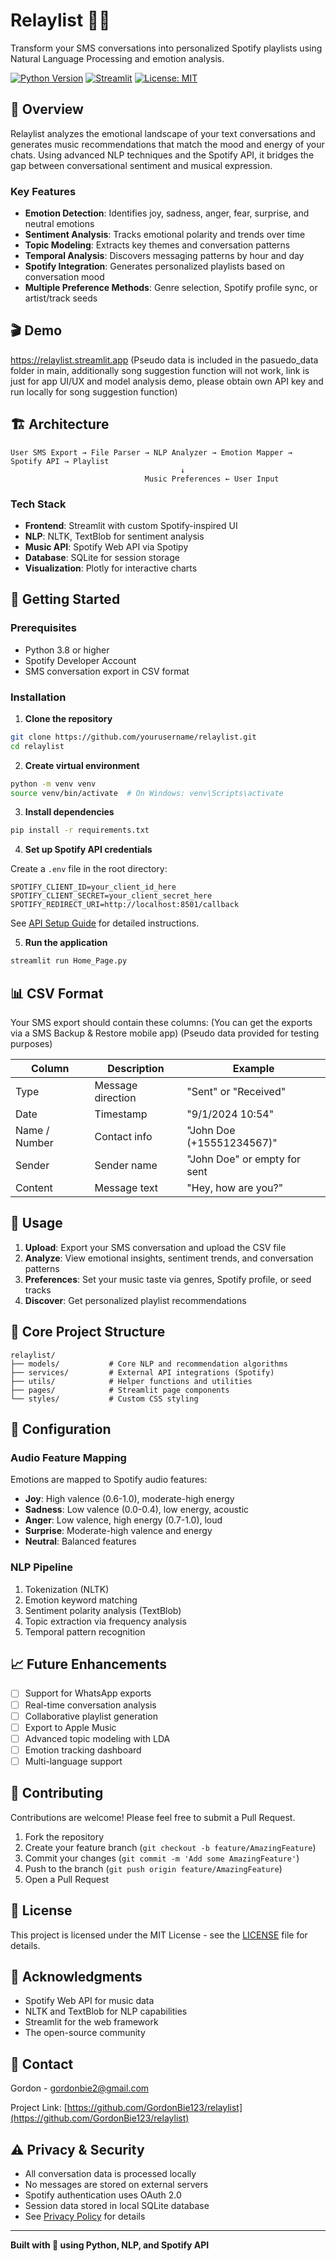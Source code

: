 # Relaylist 🎵💬

Transform your SMS conversations into personalized Spotify playlists using Natural Language Processing and emotion analysis.

[![Python Version](https://img.shields.io/badge/python-3.8%2B-blue)](https://www.python.org/downloads/)
[![Streamlit](https://img.shields.io/badge/streamlit-1.28%2B-FF4B4B)](https://streamlit.io/)
[![License: MIT](https://img.shields.io/badge/License-MIT-yellow.svg)](https://opensource.org/licenses/MIT)

## 🌟 Overview

Relaylist analyzes the emotional landscape of your text conversations and generates music recommendations that match the mood and energy of your chats. Using advanced NLP techniques and the Spotify API, it bridges the gap between conversational sentiment and musical expression.

### Key Features

- **Emotion Detection**: Identifies joy, sadness, anger, fear, surprise, and neutral emotions
- **Sentiment Analysis**: Tracks emotional polarity and trends over time
- **Topic Modeling**: Extracts key themes and conversation patterns
- **Temporal Analysis**: Discovers messaging patterns by hour and day
- **Spotify Integration**: Generates personalized playlists based on conversation mood
- **Multiple Preference Methods**: Genre selection, Spotify profile sync, or artist/track seeds

## 🎬 Demo
https://relaylist.streamlit.app
(Pseudo data is included in the pasuedo_data folder in main, additionally song suggestion function will not work, link is just for app UI/UX and model analysis demo, please obtain own API key and run locally for song suggestion function)

## 🏗️ Architecture

```
User SMS Export → File Parser → NLP Analyzer → Emotion Mapper → Spotify API → Playlist
                                      ↓
                              Music Preferences ← User Input
```

### Tech Stack

- **Frontend**: Streamlit with custom Spotify-inspired UI
- **NLP**: NLTK, TextBlob for sentiment analysis
- **Music API**: Spotify Web API via Spotipy
- **Database**: SQLite for session storage
- **Visualization**: Plotly for interactive charts

## 🚀 Getting Started

### Prerequisites

- Python 3.8 or higher
- Spotify Developer Account
- SMS conversation export in CSV format

### Installation

1. **Clone the repository**
```bash
git clone https://github.com/yourusername/relaylist.git
cd relaylist
```

2. **Create virtual environment**
```bash
python -m venv venv
source venv/bin/activate  # On Windows: venv\Scripts\activate
```

3. **Install dependencies**
```bash
pip install -r requirements.txt
```

4. **Set up Spotify API credentials**

Create a `.env` file in the root directory:
```env
SPOTIFY_CLIENT_ID=your_client_id_here
SPOTIFY_CLIENT_SECRET=your_client_secret_here
SPOTIFY_REDIRECT_URI=http://localhost:8501/callback
```

See [API Setup Guide](docs/API_SETUP.md) for detailed instructions.

5. **Run the application**
```bash
streamlit run Home_Page.py
```

## 📊 CSV Format

Your SMS export should contain these columns:
(You can get the exports via a SMS Backup & Restore mobile app)
(Pseudo data provided for testing purposes)

| Column | Description | Example |
|--------|-------------|---------|
| Type | Message direction | "Sent" or "Received" |
| Date | Timestamp | "9/1/2024 10:54" |
| Name / Number | Contact info | "John Doe (+15551234567)" |
| Sender | Sender name | "John Doe" or empty for sent |
| Content | Message text | "Hey, how are you?" |

## 🎯 Usage

1. **Upload**: Export your SMS conversation and upload the CSV file
2. **Analyze**: View emotional insights, sentiment trends, and conversation patterns
3. **Preferences**: Set your music taste via genres, Spotify profile, or seed tracks
4. **Discover**: Get personalized playlist recommendations

## 🧪 Core Project Structure

```
relaylist/
├── models/           # Core NLP and recommendation algorithms
├── services/         # External API integrations (Spotify)
├── utils/            # Helper functions and utilities
├── pages/            # Streamlit page components
└── styles/           # Custom CSS styling
```

## 🔧 Configuration

### Audio Feature Mapping

Emotions are mapped to Spotify audio features:

- **Joy**: High valence (0.6-1.0), moderate-high energy
- **Sadness**: Low valence (0.0-0.4), low energy, acoustic
- **Anger**: Low valence, high energy (0.7-1.0), loud
- **Surprise**: Moderate-high valence and energy
- **Neutral**: Balanced features

### NLP Pipeline

1. Tokenization (NLTK)
2. Emotion keyword matching
3. Sentiment polarity analysis (TextBlob)
4. Topic extraction via frequency analysis
5. Temporal pattern recognition

## 📈 Future Enhancements

- [ ] Support for WhatsApp exports
- [ ] Real-time conversation analysis
- [ ] Collaborative playlist generation
- [ ] Export to Apple Music
- [ ] Advanced topic modeling with LDA
- [ ] Emotion tracking dashboard
- [ ] Multi-language support

## 🤝 Contributing

Contributions are welcome! Please feel free to submit a Pull Request.

1. Fork the repository
2. Create your feature branch (`git checkout -b feature/AmazingFeature`)
3. Commit your changes (`git commit -m 'Add some AmazingFeature'`)
4. Push to the branch (`git push origin feature/AmazingFeature`)
5. Open a Pull Request

## 📝 License

This project is licensed under the MIT License - see the [LICENSE](LICENSE) file for details.

## 🙏 Acknowledgments

- Spotify Web API for music data
- NLTK and TextBlob for NLP capabilities
- Streamlit for the web framework
- The open-source community

## 📧 Contact

Gordon - gordonbie2@gmail.com

Project Link: [https://github.com/GordonBie123/relaylist](https://github.com/GordonBie123/relaylist)

## ⚠️ Privacy & Security

- All conversation data is processed locally
- No messages are stored on external servers
- Spotify authentication uses OAuth 2.0
- Session data stored in local SQLite database
- See [Privacy Policy](docs/PRIVACY.md) for details

---

**Built with 💚 using Python, NLP, and Spotify API**
